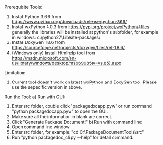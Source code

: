 Prerequisite Tools:
1. Install Python 3.6.6 from https://www.python.org/downloads/release/python-366/
2. Install wxPython 4.0.3 from https://pypi.org/project/wxPython/#files
   generally the libraries will be installed at python's subfolder, for example in windows: c:\python27\Lib\site-packages\
3. Install DoxyGen 1.8.6 from https://sourceforge.net/projects/doxygen/files/rel-1.8.6/
4. (Windows only) Install Htmlhelp tool from https://msdn.microsoft.com/en-us/library/windows/desktop/ms669985(v=vs.85).aspx

Limitation:
1. Current tool doesn't work on latest wxPython and DoxyGen tool. Please use the sepecific version in above.

Run the Tool:
a) Run with GUI:
  1. Enter src folder, double click "packagedocapp.pyw" or run command "python packagedocapp.pyw" to open the GUI.
  2. Make sure all the information in blank are correct.
  3. Click "Generate Package Document!"
b) Run with command line:
  1. Open command line window
  2. Enter src folder, for example: "cd C:\PackageDocumentTools\src"
  3. Run "python packagedoc_cli.py --help" for detail command.
